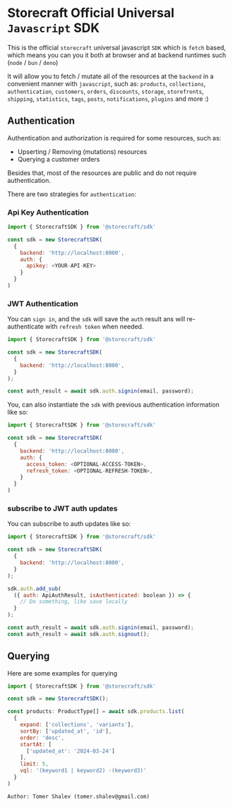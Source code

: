 # **Storecraft** Official Universal `Javascript` **SDK**

This is the official `storecraft` universal javascript `SDK` which is `fetch` based,
which means you can you it both at browser and at backend runtimes such (`node` / `bun` / `deno`)

It will allow you to fetch / mutate all of the resources at the `backend` in a 
convenient manner with `javascript`, such as:
`products`, `collections`, `authentication`, `customers`, `orders`, `discounts`,
`storage`, `storefronts`, `shipping`, `statistics`, `tags`, `posts`, `notifications`,
`plugins` and more :)


## Authentication

Authentication and authorization is required for some resources, such as:
- Upserting / Removing (mutations) resources
- Querying a customer orders

Besides that, most of the resources are public and do not require authentication.


There are two strategies for `authentication`:


### **Api Key** Authentication

```js
import { StorecraftSDK } from '@storecraft/sdk'

const sdk = new StorecraftSDK(
  {
    backend: 'http://localhost:8000', 
    auth: {
      apikey: <YOUR-API-KEY>
    }
  }
)

```

### **JWT** Authentication

You can `sign in`, and the `sdk` will save the `auth` result ans
will re-authenticate with `refresh token` when needed.


```js
import { StorecraftSDK } from '@storecraft/sdk'

const sdk = new StorecraftSDK(
  {
    backend: 'http://localhost:8000', 
  }
);

const auth_result = await sdk.auth.signin(email, password);

```

You, can also instantiate the `sdk` with previous authentication 
information like so:

```js
import { StorecraftSDK } from '@storecraft/sdk'

const sdk = new StorecraftSDK(
  {
    backend: 'http://localhost:8000', 
    auth: {
      access_token: <OPTIONAL-ACCESS-TOKEN>,
      refresh_token: <OPTIONAL-REFRESH-TOKEN>,
    }
  }
)

```

### subscribe to **JWT** auth updates

You can subscribe to auth updates like so:

```js
import { StorecraftSDK } from '@storecraft/sdk'

const sdk = new StorecraftSDK(
  {
    backend: 'http://localhost:8000', 
  }
);

sdk.auth.add_sub(
  ({ auth: ApiAuthResult, isAuthenticated: boolean }) => {
    // Do something, like save locally
  }
);

const auth_result = await sdk.auth.signin(email, password);
const auth_result = await sdk.auth.signout();

```


## Querying


Here are some examples for querying


```js
import { StorecraftSDK } from '@storecraft/sdk'

const sdk = new StorecraftSDK();

const products: ProductType[] = await sdk.products.list(
  {
    expand: ['collections', 'variants'],
    sortBy: ['updated_at', 'id'],
    order: 'desc',
    startAt: [
      ['updated_at': '2024-03-24']
    ],
    limit: 5,
    vql: '(keyword1 | keyword2) -(keyword3)'
  }
)

```


```text
Author: Tomer Shalev (tomer.shalev@gmail.com)
```
